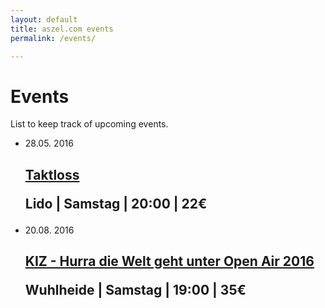 ```yaml
---
layout: default
title: aszel.com events
permalink: /events/

---
```


<h1 class="post-title">Events</h1>

<p>
List to keep track of upcoming events.
</p>
<!--
<div id="venue-link-container">
    <a href="">Open all links</a>
    <ul>
        <li><a href="http://columbiahalle.berlin/" target="_blank">Columbiahalle</li>
        <li><a href="http://so36.de/concerts/" target="_blank">S0 36</li>
        <li><a href="http://www.lido-berlin.de/events" target="_blank">Lido</li>
        <li><a href="http://www.astra-berlin.de/events/" target="_blank">Astra</li>
        <li><a href="" target="_blank"></li>
        <li><a href="" target="_blank"></li>
        <li><a href="" target="_blank"></li>
    </ul>
</div>
-->
<ul class="post-list">

<li>
    <p class="post-list-date">
        <span class="post-meta post-list-date-day">28.05.</span>
        <span class="post-meta post-list-date-year">2016</span>
    </p>
    <h2>
        <a class="post-link" href="http://www.koka36.de/taktloss_ticket_69089.html" target="_blank">
        Taktloss
        </a>
        <p class="post-meta">
        Lido | Samstag | 20:00 | 22€ 
        </p>
    </h2>
</li>

<li>
    <p class="post-list-date">
        <span class="post-meta post-list-date-day">20.08.</span>
        <span class="post-meta post-list-date-year">2016</span>
    </p>
    <h2>
        <a class="post-link" href="http://www.trinitytickets.de/197/k.i.z" target="_blank">
        KIZ - Hurra die Welt geht unter Open Air 2016
        </a>
        <p class="post-meta">
        Wuhlheide | Samstag | 19:00 | 35€ 
        </p>
    </h2>
</li>

</ul>